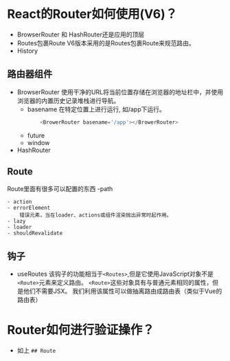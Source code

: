 # React的Router如何使用(V6)？
- BrowserRouter 和 HashRouter还是应用的顶层
- Routes包裹Route
    V6版本采用的是Routes包裹Route来规范路由。
- History
## 路由器组件
- BrowserRouter
    使用干净的URL将当前位置存储在浏览器的地址栏中，并使用浏览器的内置历史记录堆栈进行导航。
    - basename
        在特定位置上进行运行, 如/app下运行。
        ```javascript
            <BrowerRouter basename='/app'></BrowerRouter>
        ```
    - future
    - window
- HashRouter
## Route
Route里面有很多可以配置的东西
    -path

    - action
    - errorElement
        错误元素，当在loader、actions或组件渲染抛出异常时起作用。
    - lazy
    - loader
    - shouldRevalidate
## 钩子
- useRoutes
    该钩子的功能相当于`<Routes>`,但是它使用JavaScript对象不是`<Route>`元素来定义路由。
    `<Route>`这些对象具有与普通元素相同的属性，但是他们不需要JSX。
    我们利用该属性可以做抽离路由成路由表（类似于Vue的路由表）
# Router如何进行验证操作？
- 如上 `## Route`
    